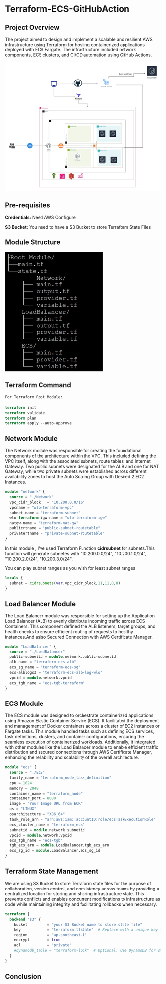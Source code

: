 # Terraform-ECS-GitHubAction

<h2>Project Overview</h2>
<p>The project aimed to design and implement a scalable and resilient AWS infrastructure using Terraform for hosting containerized applications deployed with ECS Fargate. The infrastructure included network components, ECS clusters, and CI/CD automation using GitHub Actions.</p>

![CHEESE](images/ecs.jpg)

<h2>Pre-requisites</h2>
<p><b>Credentials:</b> Need AWS Configure
<p><b>S3 Bucket:</b> You need to have a S3 Bucket to store Terraform State Files</p>

<h2>Module Structure</h2>

![CHEESE](images/structure.jpg)

<h2>Terraform Command</h2>

```terraform
For Terraform Root Module:

terraform init
terraform validate
terraform plan
terraform apply --auto-approve
```
<h2>Network Module</h2>
<p>The Network module was responsible for creating the foundational components of the architecture within the VPC. This included defining the VPC itself, along with the associated subnets, route tables, and Internet Gateway. Two public subnets were designated for the ALB and one for NAT Gateway, while two private subnets were established across different availability zones to host the Auto Scaling Group with Desired 2 EC2 Instances.</p>

```terraform
module "network" {
  source = "./Network"
  vpc_cidr_block   = "10.200.0.0/16"
  vpcname = "wlo-terraform-vpc"
  subnet-name = "terraform-subnet"
  wlo-terraform-igw-name = "wlo-terraform-igw"
  natgw-name = "terraform-nat-gw"
  publicrtname = "public-subnet-routetable"
  privatertname = "private-subnet-routetable"
}
```
<p>In this module , I've used Terraform Function <b>cidrsubnet</b> for subnets.This function will generate subnetes with "10.200.0.0/24", "10.200.1.0/24", "10.200.2.0/24", "10.200.3.0/24".</p>
<p>You can play subnet ranges as you wish for least subnet ranges</p>

```terraform
locals {
  subnet = cidrsubnets(var.vpc_cidr_block,11,11,8,8)
}
```
<h2>Load Balancer Module</h2>
<p>The Load Balancer module was responsible for setting up the Application Load Balancer (ALB) to evenly distribute incoming traffic across ECS Containers. This component defined the ALB listeners, target groups, and health checks to ensure efficient routing of requests to healthy instances.And aslso Secured Connection with AWS Certificate Manager.</p>

```terraform
module "LoadBalancer" {
  source = "./LoadBalancer"
  public-subnetid = module.network.public-subnetid
  alb-name = "terraform-ecs-alb"
  ecs_sg_name = "terraform-ecs-sg"
  ecs-alblogs3 = "terraform-ecs-alb-log-wlo"
  vpcid = module.network.vpcid
  ecs_tgb_name = "ecs-tgb-terraform"
}
```
<h2>ECS Module</h2>
<p>The ECS module was designed to orchestrate containerized applications using Amazon Elastic Container Service (ECS). It facilitated the deployment and management of Docker containers across a cluster of EC2 instances or Fargate tasks. This module handled tasks such as defining ECS services, task definitions, clusters, and container configurations, ensuring the seamless execution of containerized workloads. Additionally, it integrated with other modules like the Load Balancer module to enable efficient traffic distribution and secured connections through AWS Certificate Manager, enhancing the reliability and scalability of the overall architecture.</p>

```terraform
module "ecs" {
  source = "./ECS"
  family_name = "terraform_node_task_definition"
  cpu = 1024
  memory = 2048
  container_name = "terraform_node"
  container_port = 8080
  image = "Your Image URL from ECR"
  os = "LINUX"
  osarchitecture = "X86_64"
  task_role_arn = "arn:aws:iam::accountID:role/ecsTaskExecutionRole"
  ecs_cluster_name = "terraform_ecs"
  subnetid = module.network.subnetid
  vpcid = module.network.vpcid
  ecs_tgb_name = "ecs-tgb"
  tgb_ecs_arn = module.LoadBalancer.tgb_ecs_arn
  ecs_sg_id = module.LoadBalancer.ecs_sg_id
}
```

<h2>Terraform State Management</h2>
<p>We are using S3 Bucket to store Terraform state files for the purpose of collaboration, version control, and consistency across teams by providing a centralized location for storing and sharing infrastructure state. This prevents conflicts and enables concurrent modifications to infrastructure as code while maintaining integrity and facilitating rollbacks when necessary.</p>

```terraform
terraform {
  backend "s3" {
    bucket         = "your S3 Bucket name to store state file"
    key            = "terraform.tfstate"  # Replace with a unique key for each configuration
    region         = "ap-southeast-1"
    encrypt        = true
    acl            = "private"
    #dynamodb_table = "terraform-lock"  # Optional: Use DynamoDB for state locking
  }
}
```

<h2>Conclusion</h2>
